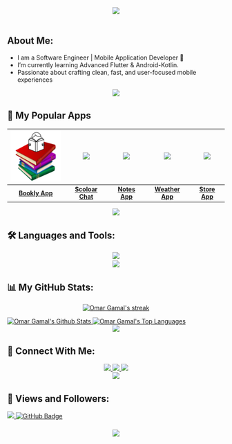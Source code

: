 <div align="center">
    <img src="https://readme-typing-svg.herokuapp.com/?font=Righteous&size=35&center=true&vCenter=true&width=500&height=70&duration=4000&lines=Hi+There+👋;+I'm+Omar+Gamal+❤️;" />
</div>

<br>

## About Me:

-  I am a Software Engineer | Mobile Application Developer 📱  
-  I’m currently learning Advanced Flutter & Android-Kotlin.  
-  Passionate about crafting clean, fast, and user-focused mobile experiences  

<div align="center">
    <img src="https://user-images.githubusercontent.com/73097560/115834477-dbab4500-a447-11eb-908a-139a6edaec5c.gif" />
</div>

## 📱 My Popular Apps

| <a href="https://github.com/OmarGamalDev/bookly_app"><img src="https://raw.githubusercontent.com/OmarGamalDev/bookly_app/ba44c17a93a11bca66c192bd2ddb986082053592/bookly_logo.png" width="120"/></a> | <a href="https://github.com/OmarGamalDev/Scoloar-Chat"><img src="https://raw.githubusercontent.com/OmarGamalDev/Scoloar-Chat/f1446331c88d2e562f028a59242c680616d0a791/chat_logo.png" width="120"/></a> | <a href="https://github.com/OmarGamalDev/notes-app"><img src="https://raw.githubusercontent.com/OmarGamalDev/notes-app/696ebc5225a0e52676f92ded42f3eca706357754/notes_logo.png" width="120"/></a> | <a href="https://github.com/OmarGamalDev/weather"><img src="https://raw.githubusercontent.com/OmarGamalDev/weather/fadc72a3ae06ff77603e22316e62c5ee700c95f7/weather_logo.png" width="120"/></a> | <a href="https://github.com/OmarGamalDev/Store-App"><img src="https://raw.githubusercontent.com/OmarGamalDev/Store-App/a79a234ecdae93ee4e5b2c9900db15e853ccd0d9/store_logo.png" width="120"/></a> |
| :-----------------------------------------------------: | :-----------------------------------------------------: | :-----------------------------------------------------: | :-----------------------------------------------------: | :-----------------------------------------------------: |
| **[Bookly App](https://github.com/OmarGamalDev/bookly_app)** | **[Scoloar Chat](https://github.com/OmarGamalDev/Scoloar-Chat)** | **[Notes App](https://github.com/OmarGamalDev/notes-app)** | **[Weather App](https://github.com/OmarGamalDev/weather)** | **[Store App](https://github.com/OmarGamalDev/Store-App)** |

<div align="center">
    <img src="https://user-images.githubusercontent.com/73097560/115834477-dbab4500-a447-11eb-908a-139a6edaec5c.gif" />
</div>

## 🛠️ Languages and Tools:
<div align="center">
    <img src="https://skillicons.dev/icons?i=flutter,dart,kotlin,java,python,cs,firebase,sqlite,androidstudio,vscode,git,github,postman,figma,photoshop" />
</div>

<div align="center">
    <img src="https://user-images.githubusercontent.com/73097560/115834477-dbab4500-a447-11eb-908a-139a6edaec5c.gif" />
</div>

## 📊 My GitHub Stats:

<p align="center">
    <a href="https://github.com/OmarGamalDev/github-readme-streak-stats">
        <img title="🔥 Get streak stats for your profile" alt="Omar Gamal's streak" src="https://github-readme-streak-stats.herokuapp.com/?user=OmarGamalDev&theme=black-ice&hide_border=true&stroke=0000&background=060A0CD0"/>
    </a>
</p>

<a href="https://github.com/OmarGamalDev/github-readme-stats">
    <img alt="Omar Gamal's Github Stats" src="https://github-readme-stats.vercel.app/api?username=OmarGamalDev&show_icons=true&count_private=true&theme=react&hide_border=true&bg_color=0D1117" />
</a>
<a href="https://github.com/OmarGamalDev/github-readme-stats">
    <img alt="Omar Gamal's Top Languages" src="https://github-readme-stats.vercel.app/api/top-langs/?username=OmarGamalDev&langs_count=8&count_private=true&layout=compact&theme=react&hide_border=true&bg_color=0D1117" />
</a>

<div align="center">
    <img src="https://user-images.githubusercontent.com/73097560/115834477-dbab4500-a447-11eb-908a-139a6edaec5c.gif" />
</div>

## 🤝 Connect With Me:

<div align="center">
  <a href="https://www.linkedin.com/in/omar-gammal/" target="_blank">
      <img src="https://img.shields.io/badge/LinkedIn-0077B5?style=for-the-badge&logo=linkedin&logoColor=white" />
  </a>
  <a href="mailto:omarthefirst6206@gmail.com">
      <img src="https://img.shields.io/badge/Gmail-333333?style=for-the-badge&logo=gmail&logoColor=red" />
  </a>
  <a href="https://wa.me/201557906709?text=Hi%20Omar!%20I%20came%20from%20your%20GitHub%20profile" target="_blank">
      <img src="https://img.shields.io/badge/WhatsApp-25D366?style=for-the-badge&logo=whatsapp&logoColor=white" />
  </a>
</div>


<div align="center">
    <img src="https://user-images.githubusercontent.com/73097560/115834477-dbab4500-a447-11eb-908a-139a6edaec5c.gif" />
</div>

## 💜 Views and Followers:

<a href="https://github.com/OmarGamalDev/github-profile-views-counter">
    <img src="https://komarev.com/ghpvc/?username=OmarGamalDev">
</a>
<a href="https://github.com/OmarGamalDev?tab=followers">
    <img src="https://img.shields.io/github/followers/OmarGamalDev?label=Followers&style=social" alt="GitHub Badge">
</a>

<h3 align="center">
    <img src="https://readme-typing-svg.herokuapp.com/?font=Righteous&size=25&center=true&vCenter=true&width=500&height=70&duration=4000&lines=Thanks+for+visiting!+❤️;+Let's+connect+and+build+something+amazing!">
</h3>
